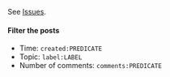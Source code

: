 See [Issues](https://github.com/SteveLauC/blog/issues).


#### Filter the posts

* Time: `created:PREDICATE`
* Topic: `label:LABEL`
* Number of comments: `comments:PREDICATE`
